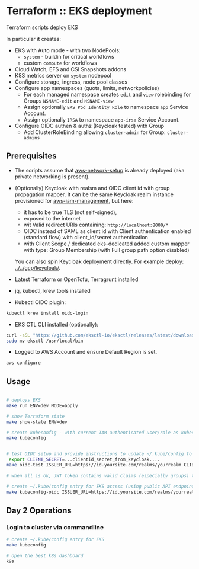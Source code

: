 # Terraform :: EKS  deployment

Terraform scripts deploy EKS

In particular it creates:

- EKS with Auto mode - with two NodePools:
  - `system` - buildin for critical workflows
  - custom `compute` for workflows
- Cloud Watch, EFS and CSI Snapshots addons
- K8S metrics server on `system` nodepool
- Configure storage, ingress, node pool classes
- Configure app namespaces (quota, limits, networkpolicies)
  - For each managed namespace creates `edit` and `view` rolebinding for Groups `NSNAME-edit` and `NSNAME-view`
  - Assign optionally `EKS Pod Identity Role` to namespace `app` Service Account.
  - Assign optionally `IRSA` to namespace `app-irsa` Service Account.
- Configure OIDC authen & authz (Keycloak tested) with Group
  - Add ClusterRoleBinding allowing `cluster-admin` for Group: `cluster-admins`

## Prerequisites

- The scripts assume that [aws-network-setup](../aws-network-setup) is already deployed (aka private networking is present).

- (Optionally) Keycloak with realsm and OIDC client id with group propagation mapper. It can be the same Keycloak realm instance provisioned for [aws-iam-management](../aws-iam-management#), but here:

  - it has to be true TLS (not self-signed),
  - exposed to the internet
  - wit Valid redirect URIs containing: `http://localhost:8000/*`
  - OIDC instead of SAML as client id with Client authentication enabled (standard flow) with client_id/secret authentication
  - with Client Scope / dedicated eks-dedicated added custom mapper with type: Group Membership (with Full group path option disabled)

  You can also spin Keycloak deployment directly. For example deploy: [../../gcp/keycloak/](../../gcp/keycloak/).

- Latest Terraform or OpenTofu, Terragrunt installed

- jq, kubectl, krew tools installed

- Kubectl OIDC plugin:

```bash
kubectl krew install oidc-login
```

- EKS CTL CLI installed (optionally):

```bash
curl -sSL "https://github.com/eksctl-io/eksctl/releases/latest/download/eksctl_Linux_amd64.tar.gz" | tar -zx -o eksctl
sudo mv eksctl /usr/local/bin
```

- Logged to AWS Account and ensure Default Region is set.

```bash
aws configure
```

## Usage

```bash

# deploys EKS
make run ENV=dev MODE=apply

# show Terraform state
make show-state ENV=dev

# create kubeconfig - with current IAM authenticated user/role as kubectl user
make kubeconfig


# test OIDC setup and provide instructions to update ~/.kube/config to use it
 export CLIENT_SECRET=...clientid_secret_from_keycloak....
make oidc-test ISSUER_URL=https://id.yoursite.com/realms/yourrealm CLIENT_ID=eks

# when all is ok, JWT token contains valid claims (especially groups) then

# create ~/.kube/config entry for EKS access (using public API endpoint) with user authentication via OIDC
make kubeconfig-oidc ISSUER_URL=https://id.yoursite.com/realms/yourrealm CLIENT_ID=eks
```

## Day 2 Operations

### Login to cluster via commandline

```bash
# create ~/.kube/config entry for EKS
make kubeconfig

# open the best k8s dashboard
k9s
```
